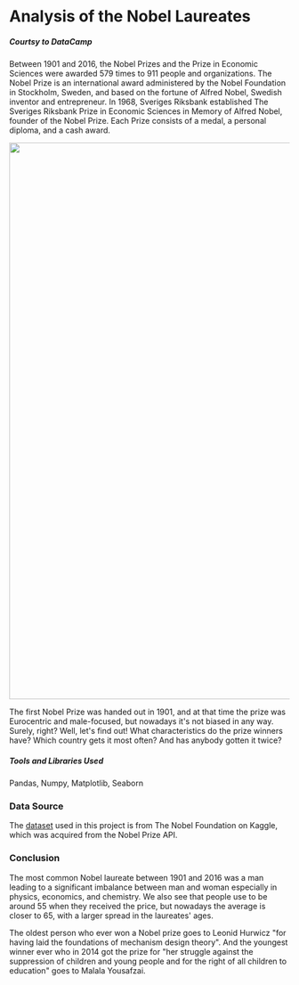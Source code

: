 # Analysis of the Nobel Laureates
##### Courtsy to DataCamp

Between 1901 and 2016, the Nobel Prizes and the Prize in Economic Sciences were awarded 579 times to 911 people and organizations. The Nobel Prize is an international award administered by the Nobel Foundation in Stockholm, Sweden, and based on the fortune of Alfred Nobel, Swedish inventor and entrepreneur. In 1968, Sveriges Riksbank established The Sveriges Riksbank Prize in Economic Sciences in Memory of Alfred Nobel, founder of the Nobel Prize. Each Prize consists of a medal, a personal diploma, and a cash award.

<img src="https://amazingwomenrock.com/media/zoo/images/48_Nobel_Prize_Winners_6f68196a54124e9398ca8d4e73e02c13.png" width="1000"/>

The first Nobel Prize was handed out in 1901, and at that time the prize was Eurocentric and male-focused, but nowadays it's not biased in any way. Surely, right? Well, let's find out! What characteristics do the prize winners have? Which country gets it most often? And has anybody gotten it twice? 

##### Tools and Libraries Used
Pandas, Numpy, Matplotlib, Seaborn

### Data Source
The [dataset](https://www.kaggle.com/nobelfoundation/nobel-laureates) used in this project is from The Nobel Foundation on Kaggle, which was acquired from the Nobel Prize API.


### Conclusion
The most common Nobel laureate between 1901 and 2016 was a man leading to a significant imbalance between man and woman especially in physics, economics, and chemistry. We also see that people use to be around 55 when they received the price, but nowadays the average is closer to 65, with a larger spread in the laureates' ages. 

The oldest person who ever won a Nobel prize goes to Leonid Hurwicz "for having laid the foundations of mechanism design theory". And the youngest winner ever who in 2014 got the prize for "her struggle against the suppression of children and young people and for the right of all children to education" goes to Malala Yousafzai.
